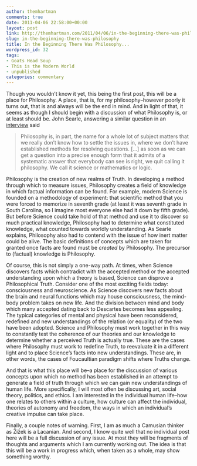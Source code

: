 ```yaml
---
author: themhartman
comments: true
date: 2011-04-06 22:58:00+00:00
layout: post
link: http://themhartman.com/2011/04/06/in-the-beginning-there-was-philosophy/
slug: in-the-beginning-there-was-philosophy
title: In the Beginning There Was Philosophy...
wordpress_id: 32
tags:
- Goats Head Soup
- This is the Modern World
- unpublished
categories: commentary
---
```


Though you wouldn’t know it yet, this being the first post, this will be a place for Philosophy. A place, that is, for my philosophy–however poorly it turns out, that is and always will be the end in mind. And in light of that, it seems as though I should begin with a discussion of what Philosophy is, or at least should be. John Searle, answering a similar question in an [interview](http://globetrotter.berkeley.edu/people/Searle/searle-con0.html) said


<blockquote>

>
>

Philosophy is, in part, the name for a whole lot of subject matters that we really don’t know how to settle the issues in, where we don’t have established methods for resolving questions. […] as soon as we can get a question into a precise enough form that it admits of a systematic answer that everybody can see is right, we quit calling it philosophy. We call it science or mathematics or logic.


>
> </blockquote>


Philosophy is the creation of new realms of Truth. In developing a method through which to measure issues, Philosophy creates a field of knowledge in which factual information can be found. For example, modern Science is founded on a methodology of experiment: that scientific method that you were forced to memorize in seventh grade (at least it was seventh grade in South Carolina, so I imagine most everyone else had it down by fifth grade). But before Science could take hold of that method and use it to discover so much practical knowledge, Philosophy had to determine what constituted knowledge, what counted towards worldly understanding. As Searle explains, Philosophy also had to contend with the issue of how inert matter could be alive. The basic definitions of concepts which are taken for granted once facts are found must be _created_ by Philosophy. The precursor to (factual) knowledge is Philosophy.

Of course, this is not simply a one-way path. At times, when Science discovers facts which contradict with the accepted method or the accepted understanding upon which a theory is based, Science can disprove a Philosophical Truth. Consider one of the most exciting fields today: consciousness and neuroscience. As Science discovers new facts about the brain and neural functions which may house consciousness, the mind-body problem takes on new life. And the division between mind and body which many accepted dating back to Descartes becomes less appealing. The typical categories of mental and physical have been reconsidered, redefined and new understandings of the relation (or equality) of the two have been adopted. Science and Philosophy must work together in this way to constantly test the coherence of our theories and our knowledge to determine whether a perceived Truth is actually true. These are the cases where Philosophy must work to redefine Truth, to reevaluate it in a different light and to place Science’s facts into new understandings. These are, in other words, the cases of Foucaultian paradigm shifts where Truths change.

And that is what this place will be–a place for the discussion of various concepts upon which no method has been established in an attempt to generate a field of truth through which we can gain new understandings of human life. More specifically, I will most often be discussing art, social theory, politics, and ethics. I am interested in the individual human life–how one relates to others within a culture, how culture can affect the individual, theories of autonomy and freedom, the ways in which an individual’s creative impulse can take place.

Finally, a couple notes of warning. First, I am as much a Camusian thinker as Žižek is a Lacanian. And second, I know quite well that no individual post here will be a full discussion of any issue. At most they will be fragments of thoughts and arguments which I am currently working out. The idea is that this will be a work in progress which, when taken as a whole, may show something worthy.

